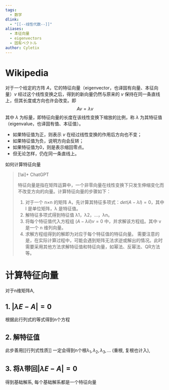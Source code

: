 ```yaml
---
tags: 
  - 数学
dlink:
  - "[[--线性代数--]]"
aliases:
  - 本征向量
  - eigenvectors
  - 固有ベクトル
author: Cyletix
---
```

# Wikipedia
对于一个给定的方阵 $A$，它的特征向量（eigenvector，也译固有向量、本征向量）$v$ 经过这个线性变换之后，得到的新向量仍然与原来的 $v$ 保持在同一条直线上，但其长度或方向也许会改变。即
$$Av=\lambda v$$
其中 $\lambda$ 为标量，即特征向量的长度在该线性变换下缩放的比例，称 $\lambda$ 为其特征值（eigenvalue，也译固有值、本征值）。
- 如果特征值为正，则表示 $v$ 在经过线性变换的作用后方向也不变；
- 如果特征值为负，说明方向会反转；
- 如果特征值为0，则是表示缩回零点。
- 但无论怎样，仍在同一条直线上。



如何计算特征向量
> [!ai]+ ChatGPT
>
> 特征向量是指在矩阵运算中，一个非零向量在线性变换下只发生伸缩变化而不改变方向的向量。计算特征向量的步骤如下：
> 1. 对于一个 n×n 的矩阵 A，先计算其特征多项式：$det(A-λI) = 0$，其中 I 是单位矩阵，λ 是特征值。
> 2. 解特征多项式得到特征值 λ1，λ2，…，λn。
> 3. 将每个特征值代入方程组 $(A-λiI)v = 0$ 中，并求解该方程组。其中 v 是一个 n 维列向量。
> 4. 求解方程组得到的解即为对应于每个特征值的特征向量。
> 需要注意的是，在实际计算过程中，可能会遇到矩阵无法求逆或解出的情况。此时需要采用其他方法求解特征值和特征向量，如幂法、反幂法、QR方法等。


# 计算特征向量
对于n维矩阵A, 
## 1. $|\lambda E-A|=0$ 
根据此行列式的等式得到n个方程
## 2. 解特征值
此步善用[[行列式性质]]
一定会得到n个根$\lambda_{1},\lambda_{2},\lambda_{3},\dots$ (重根, 复根也计入), 
## 3. 将$\lambda$带回$|\lambda E-A|=0$ 
得到基础解系, 每个基础解系都是一个特征向量